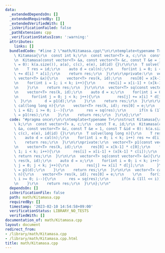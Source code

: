 ```yaml
---
data:
  _extendedDependsOn: []
  _extendedRequiredBy: []
  _extendedVerifiedWith: []
  _isVerificationFailed: false
  _pathExtension: cpp
  _verificationStatusIcon: ':warning:'
  attributes:
    links: []
  bundledCode: "#line 2 \"math/Kitamasa.cpp\"\n\r\ntemplate<typename T>\r\nstruct\
    \ Kitamasa{\r\n  const int k;\r\n  const vector<T> a, c;\r\n  const T e, id;\r\
    \n  Kitamasa(const vector<T> &a, const vector<T> &c, const T &e = 1, const T &id\
    \ = 0): k(a.size()), a(a), c(c), e(e), id(id) {}\r\n\r\n  T solve(long long n){\r\
    \n    T res = id;\r\n    auto d = cal(n);\r\n    for(int i = 0; i < k; i++) res\
    \ += d[i] * a[i];\r\n    return res;\r\n  }\r\n\r\nprivate:\r\n  vector<T> p1(const\
    \ vector<T> &x){\r\n    vector<T> res(k, id);\r\n    res[0] = x[k-1] * c[0];\r\
    \n    for(int i = 1; i < k; i++){\r\n      res[i] = x[i-1] + (x[k-1] * c[i]);\r\
    \n    }\r\n    return res;\r\n  }\r\n\r\n  vector<T> sq(const vector<T> &x){\r\
    \n    vector<T> res(k, id);\r\n    auto d = x;\r\n    for(int i = 0; i < k; i++){\r\
    \n      for(int j = 0; j < k; j++){\r\n        res[j] += x[i] * d[j];\r\n    \
    \  }\r\n      d = p1(d);\r\n    }\r\n    return res;\r\n  }\r\n\r\n  vector<T>\
    \ cal(long long n){\r\n    vector<T> res(k, id); res[0] = e;\r\n    \r\n    for(int\
    \ i = 62; i >= 0; i--){\r\n      res = sq(res);\r\n      if(n & (1ll << i)) res\
    \ = p1(res);\r\n    }\r\n    return res;\r\n  }\r\n};\r\n"
  code: "#pragma once\r\n\r\ntemplate<typename T>\r\nstruct Kitamasa{\r\n  const int\
    \ k;\r\n  const vector<T> a, c;\r\n  const T e, id;\r\n  Kitamasa(const vector<T>\
    \ &a, const vector<T> &c, const T &e = 1, const T &id = 0): k(a.size()), a(a),\
    \ c(c), e(e), id(id) {}\r\n\r\n  T solve(long long n){\r\n    T res = id;\r\n\
    \    auto d = cal(n);\r\n    for(int i = 0; i < k; i++) res += d[i] * a[i];\r\n\
    \    return res;\r\n  }\r\n\r\nprivate:\r\n  vector<T> p1(const vector<T> &x){\r\
    \n    vector<T> res(k, id);\r\n    res[0] = x[k-1] * c[0];\r\n    for(int i =\
    \ 1; i < k; i++){\r\n      res[i] = x[i-1] + (x[k-1] * c[i]);\r\n    }\r\n   \
    \ return res;\r\n  }\r\n\r\n  vector<T> sq(const vector<T> &x){\r\n    vector<T>\
    \ res(k, id);\r\n    auto d = x;\r\n    for(int i = 0; i < k; i++){\r\n      for(int\
    \ j = 0; j < k; j++){\r\n        res[j] += x[i] * d[j];\r\n      }\r\n      d\
    \ = p1(d);\r\n    }\r\n    return res;\r\n  }\r\n\r\n  vector<T> cal(long long\
    \ n){\r\n    vector<T> res(k, id); res[0] = e;\r\n    \r\n    for(int i = 62;\
    \ i >= 0; i--){\r\n      res = sq(res);\r\n      if(n & (1ll << i)) res = p1(res);\r\
    \n    }\r\n    return res;\r\n  }\r\n};\r\n"
  dependsOn: []
  isVerificationFile: false
  path: math/Kitamasa.cpp
  requiredBy: []
  timestamp: '2023-02-10 14:54:58+09:00'
  verificationStatus: LIBRARY_NO_TESTS
  verifiedWith: []
documentation_of: math/Kitamasa.cpp
layout: document
redirect_from:
- /library/math/Kitamasa.cpp
- /library/math/Kitamasa.cpp.html
title: math/Kitamasa.cpp
---
```

